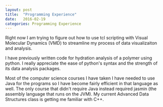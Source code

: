 ```yaml
---
layout: post
title:  "Programming Experience"
date:   2016-02-19 
categories: Programming Experience
---
```


Right now I am trying to figure out how to use tcl scripting with Visual Molecular Dynamics (VMD) to streamline my process of data visualizaiton and analysis. 

I have previously written code for hydration analysis of a polymer using python. I really appreciate the ease of python's syntax and the strength of its data analysis packages. 

Most of the computer science courses I have taken I have needed to use Java for the programs so I have become fairly efficient in that language as well. The only course that didn't require Java instead required jasmin (the assembly language that runs on the JVM). My current Advanced Data Structures class is getting me familiar with C++. 


